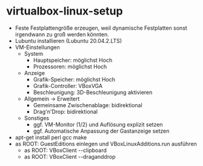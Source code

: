 # virtualbox-linux-setup

- Feste Festplattengröße erzeugen, weil dynamische Festplatten sonst irgendwann zu groß werden könnten.
- Lubuntu installieren (Lubuntu 20.04.2.LTS)
- VM-Einstellungen
  - System
    - Hauptspeicher: möglichst Hoch
    - Prozessoren: möglichst Hoch
  - Anzeige
    - Grafik-Speicher: möglichst Hoch
    - Grafik-Controller: VBoxVGA
    - Beschleunigung: 3D-Beschleunigung aktivieren
  - Allgemein -> Erweitert
    - Gemeinsame Zwischenablage: bidirektional
    - Drag'n'Drop: bidirektional
  - Sonstiges
    - ggf. VM-Monitor (1/2) und Auflösung explizit setzen
    - ggf. Automatische Anpassung der Gastanzeige setzen
- apt-get install perl gcc make 
- as ROOT: GuestEditions einlegen und VBoxLinuxAdditions.run ausführen
  - as ROOT: VBoxClient --clipboard
  - as ROOT: VBoxClient --draganddrop

